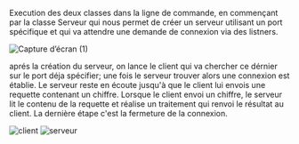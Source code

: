 

Execution des deux classes dans la ligne de commande, en commençant par la classe Serveur qui nous permet de créer un serveur utilisant un port spécifique et qui va attendre une demande de connexion via des listners.

![Capture d’écran (1)](https://user-images.githubusercontent.com/95504832/161427907-0ae03111-3663-4667-a695-6b65439af11f.png)

aprés la création du serveur, on lance le client qui va chercher ce dérnier sur le port déja spécifier; une fois le serveur trouver alors une connexion est établie.
Le serveur reste en écoute jusqu'à que le client lui envois une requette contenant un chiffre.
Lorsque le client envoi un chiffre, le serveur lit le contenu de la requette et réalise un traitement qui renvoi le résultat au client.
La dernière étape c'est la fermeture de la connexion.


![client](https://user-images.githubusercontent.com/95504832/161427908-8be3aa17-e404-48fc-a232-e6cc10ec85f0.PNG)
![serveur](https://user-images.githubusercontent.com/95504832/161427915-dd7d1e5c-2722-47f5-931b-34900b9b66c1.PNG)
